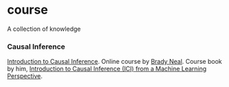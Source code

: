 # course
A collection of knowledge

###  Causal Inference

[Introduction to Causal Inference](https://www.bradyneal.com/causal-inference-course). Online course by [Brady Neal](https://www.bradyneal.com/aboutme). Course book by him, [ Introduction to Causal Inference (ICI) from a Machine Learning Perspective](https://www.bradyneal.com/Introduction_to_Causal_Inference-Dec17_2020-Neal.pdf).
